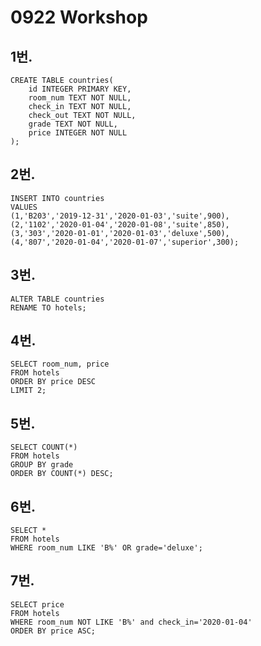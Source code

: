 # 0922 Workshop

## 1번.

```sqlite
CREATE TABLE countries(
    id INTEGER PRIMARY KEY, 
    room_num TEXT NOT NULL,
    check_in TEXT NOT NULL,
    check_out TEXT NOT NULL,
    grade TEXT NOT NULL,
    price INTEGER NOT NULL
);
```



## 2번.

```sqlite
INSERT INTO countries
VALUES
(1,'B203','2019-12-31','2020-01-03','suite',900),
(2,'1102','2020-01-04','2020-01-08','suite',850),
(3,'303','2020-01-01','2020-01-03','deluxe',500),
(4,'807','2020-01-04','2020-01-07','superior',300);
```



## 3번.

```sqlite
ALTER TABLE countries
RENAME TO hotels;
```



## 4번.

```sqlite
SELECT room_num, price
FROM hotels
ORDER BY price DESC
LIMIT 2;
```



## 5번.

```sqlite
SELECT COUNT(*)
FROM hotels
GROUP BY grade
ORDER BY COUNT(*) DESC;
```



## 6번.

```sqlite
SELECT *
FROM hotels
WHERE room_num LIKE 'B%' OR grade='deluxe';
```



## 7번.

```sqlite
SELECT price
FROM hotels
WHERE room_num NOT LIKE 'B%' and check_in='2020-01-04'
ORDER BY price ASC;
```

